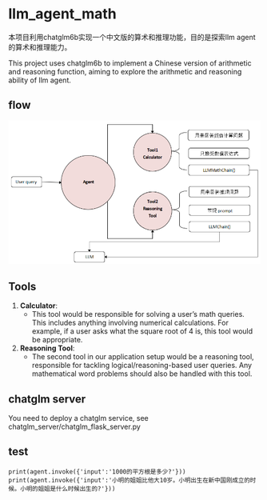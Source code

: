 # llm_agent_math
本项目利用chatglm6b实现一个中文版的算术和推理功能，目的是探索llm agent的算术和推理能力。

This project uses chatglm6b to implement a Chinese version of arithmetic and reasoning function, aiming to explore the arithmetic and reasoning ability of llm agent.

## flow
![](app_flow.png) 

## Tools

1. **Calculator**:
   - This tool would be responsible for solving a user’s math queries. This includes anything involving numerical calculations. For example, if a user asks what the square root of 4 is, this tool would be appropriate.
2. **Reasoning Tool**:
   - The second tool in our application setup would be a reasoning tool, responsible for tackling logical/reasoning-based user queries. Any mathematical word problems should also be handled with this tool.

## chatglm server
You need to deploy a chatglm service, see chatglm_server/chatglm_flask_server.py

## test
    print(agent.invoke({'input':'1000的平方根是多少?'}))
    print(agent.invoke({'input':'小明的姐姐比他大10岁。小明出生在新中国刚成立的时候。小明的姐姐是什么时候出生的?'}))
